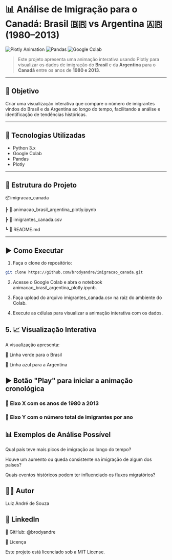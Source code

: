 # 📊 Análise de Imigração para o Canadá: Brasil 🇧🇷 vs Argentina 🇦🇷 (1980–2013)

![Plotly Animation](https://img.shields.io/badge/Plotly-Graph-3CAAE0?style=flat-square&logo=plotly&logoColor=white)
![Pandas](https://img.shields.io/badge/Pandas-Dataframe-%23150458?style=flat-square&logo=pandas)
![Google Colab](https://img.shields.io/badge/Google%20Colab-Compatible-F9AB00?style=flat-square&logo=googlecolab&logoColor=white)

> Este projeto apresenta uma animação interativa usando Plotly para visualizar os dados de imigração do **Brasil** e da **Argentina** para o **Canadá** entre os anos de **1980 e 2013**.

---

## 📌 Objetivo

Criar uma visualização interativa que compare o número de imigrantes vindos do Brasil e da Argentina ao longo do tempo, facilitando a análise e identificação de tendências históricas.

---

## 🧰 Tecnologias Utilizadas

- Python 3.x
- Google Colab
- Pandas
- Plotly

---

## 📁 Estrutura do Projeto

📦imigracao_canada

┣ 📄 animacao_brasil_argentina_plotly.ipynb

┣ 📄 imigrantes_canada.csv

┗ 📄 README.md


---

## ▶️ Como Executar

1. Faça o clone do repositório:

```bash
git clone https://github.com/brodyandre/imigracao_canada.git
```

2. Acesse o Google Colab e abra o notebook animacao_brasil_argentina_plotly.ipynb.

3. Faça upload do arquivo imigrantes_canada.csv na raiz do ambiente do Colab.

4. Execute as células para visualizar a animação interativa com os dados.

## 5. 📈 Visualização Interativa

A visualização apresenta:

📍 Linha verde para o Brasil

📍 Linha azul para a Argentina

## ▶️ Botão "Play" para iniciar a animação cronológica

### 📅 Eixo X com os anos de 1980 a 2013

### 👥 Eixo Y com o número total de imigrantes por ano

## 📊 Exemplos de Análise Possível

Qual país teve mais picos de imigração ao longo do tempo?

Houve um aumento ou queda consistente na imigração de algum dos países?

Quais eventos históricos podem ter influenciado os fluxos migratórios?

## 👨‍💻 Autor

Luiz André de Souza

## 📧 LinkedIn

🐙 GitHub: @brodyandre

📃 Licença

Este projeto está licenciado sob a MIT License.


